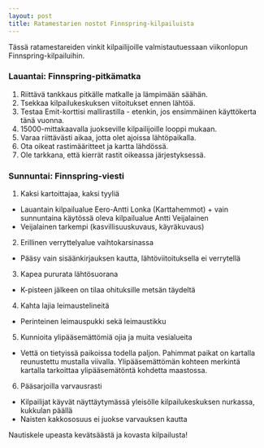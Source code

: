 ```yaml
---
layout: post
title: Ratamestarien nostot Finnspring-kilpailuista
---
```


Tässä ratamestareiden vinkit kilpailijoille valmistautuessaan viikonlopun Finnspring-kilpailuihin.

### Lauantai: Finnspring-pitkämatka

1. Riittävä tankkaus pitkälle matkalle ja lämpimään säähän.
2. Tsekkaa kilpailukeskuksen viitoitukset ennen lähtöä.
3. Testaa Emit-korttisi mallirastilla - etenkin, jos ensimmäinen käyttökerta tänä vuonna.
4. 15000-mittakaavalla juokseville kilpailijoille looppi mukaan.
6. Varaa riittävästi aikaa, jotta olet ajoissa lähtöpaikalla.
7. Ota oikeat rastimääritteet ja kartta lähdössä.
8. Ole tarkkana, että kierrät rastit oikeassa järjestyksessä.

### Sunnuntai: Finnspring-viesti

1. Kaksi kartoittajaa, kaksi tyyliä
 * Lauantain kilpailualue Eero-Antti Lonka (Karttahemmot) + vain sunnuntaina käytössä oleva kilpailualue Antti Veijalainen
 * Veijalainen tarkempi (kasvillisuuskuvaus, käyräkuvaus)
2. Erillinen verryttelyalue vaihtokarsinassa
 * Pääsy vain sisäänkirjauksen kautta, lähtöviitoituksella ei verrytellä
3. Kapea pururata lähtösuorana
 * K-pisteen jälkeen on tilaa ohituksille metsän täydeltä
4. Kahta lajia leimaustelineitä
 * Perinteinen leimauspukki sekä leimaustikku
5. Kunnioita ylipääsemättömiä ojia ja muita vesialueita
 * Vettä on tietyissä paikoissa todella paljon. Pahimmat paikat on kartalla reunustettu mustalla viivalla. Ylipääsemättömän kohteen merkintä kartalla tarkoittaa ylipääsemätöntä kohdetta maastossa.
6. Pääsarjoilla varvausrasti
 * Kilpailijat käyvät näyttäytymässä yleisölle kilpailukeskuksen nurkassa, kukkulan päällä
 * Naisten kakkososuus ei juokse varvauksen kautta

Nautiskele upeasta kevätsäästä ja kovasta kilpailusta!

